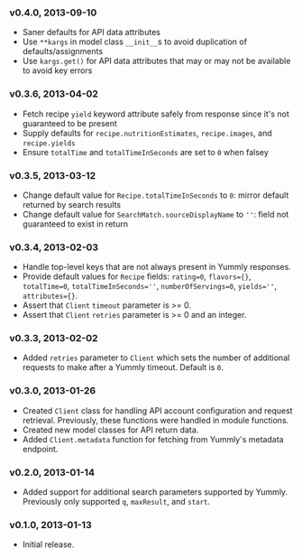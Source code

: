 ### v0.4.0, 2013-09-10

- Saner defaults for API data attributes
- Use `**kargs` in model class `__init__`s to avoid duplication of defaults/assignments
- Use `kargs.get()` for API data attributes that may or may not be available to avoid key errors

### v0.3.6, 2013-04-02

- Fetch recipe `yield` keyword attribute safely from response since it's not guaranteed to be present
- Supply defaults for `recipe.nutritionEstimates`, `recipe.images`, and `recipe.yields`
- Ensure `totalTime` and `totalTimeInSeconds` are set to `0` when falsey

### v0.3.5, 2013-03-12

- Change default value for `Recipe.totalTimeInSeconds` to `0`: mirror default returned by search results
- Change default value for `SearchMatch.sourceDisplayName` to `''`: field not guaranteed to exist in return

### v0.3.4, 2013-02-03

- Handle top-level keys that are not always present in Yummly responses.
- Provide default values for `Recipe` fields: `rating=0`, `flavors={}`, `totalTime=0`, `totalTimeInSeconds=''`, `numberOfServings=0`, `yields=''`, `attributes={}`.
- Assert that `Client` `timeout` parameter is >= 0.
- Assert that `Client` `retries` parameter is >= 0 and an integer.

### v0.3.3, 2013-02-02

- Added `retries` parameter to `Client` which sets the number of additional requests to make after a Yummly timeout. Default is `0`.

### v0.3.0, 2013-01-26

- Created `Client` class for handling API account configuration and request retrieval. Previously, these functions were handled in module functions.
- Created new model classes for API return data.
- Added `Client.metadata` function for fetching from Yummly's metadata endpoint.

### v0.2.0, 2013-01-14

- Added support for additional search parameters supported by Yummly. Previously only supported `q`, `maxResult`, and `start`.

### v0.1.0, 2013-01-13

- Initial release.
